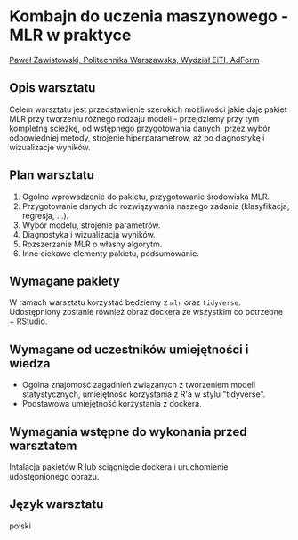 # Kombajn do uczenia maszynowego - MLR w praktyce

[Paweł Zawistowski, Politechnika Warszawska, Wydział EiTI, AdForm](https://pzawistowski.github.io/about)

## Opis warsztatu 

Celem warsztatu jest przedstawienie szerokich możliwości jakie daje pakiet MLR przy tworzeniu różnego rodzaju modeli - przejdziemy przy tym kompletną ścieżkę, od wstępnego przygotowania danych, przez wybór odpowiedniej metody, strojenie hiperparametrów, aż po diagnostykę i wizualizacje wyników. 

## Plan warsztatu 

1. Ogólne wprowadzenie do pakietu, przygotowanie środowiska MLR.
2. Przygotowanie danych do rozwiązywania naszego zadania (klasyfikacja, regresja, ...).
3. Wybór modelu, strojenie parametrów.
4. Diagnostyka i wizualizacja wyników.
5. Rozszerzanie MLR o własny algorytm.
6. Inne ciekawe elementy pakietu, podsumowanie.

## Wymagane pakiety 

W ramach warsztatu korzystać będziemy z `mlr` oraz `tidyverse`. Udostępniony zostanie również obraz dockera ze wszystkim co potrzebne + RStudio.

## Wymagane od uczestników umiejętności i wiedza 

- Ogólna znajomość zagadnień związanych z tworzeniem modeli statystycznych, umiejętność korzystania z R'a w stylu "tidyverse". 
- Podstawowa umiejętność korzystania z dockera.

## Wymagania wstępne do wykonania przed warsztatem 

Intalacja pakietów R lub ściągnięcie dockera i uruchomienie udostępnionego obrazu.

## Język warsztatu 

polski
